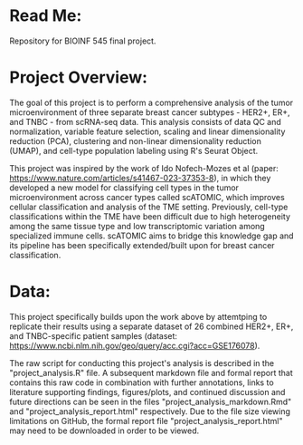 # **Read Me:**

Repository for BIOINF 545 final project.

# **Project Overview:**

The goal of this project is to perform a comprehensive analysis of the tumor microenvironment of three separate breast cancer subtypes - HER2+, ER+, and TNBC - from scRNA-seq data. This analysis consists of data QC and normalization, variable feature selection, scaling and linear dimensionality reduction (PCA), clustering and non-linear dimensionality reduction (UMAP), and cell-type population labeling using R's Seurat Object. 

This project was inspired by the work of Ido Nofech-Mozes et al (paper: https://www.nature.com/articles/s41467-023-37353-8), in which they developed a new model for classifying cell types in the tumor microenvironment across cancer types called scATOMIC, which improves cellular classification and analysis of the TME setting. Previously, cell-type classifications within the TME have been difficult due to high heterogeneity among the same tissue type and low transcriptomic variation among specialized immune cells. scATOMIC aims to bridge this knowledge gap and its pipeline has been specifically extended/built upon for breast cancer classification.

# **Data:**

This project specifically builds upon the work above by attemtping to replicate their results using a separate dataset of 26 combined HER2+, ER+, and TNBC-specific patient samples (dataset: https://www.ncbi.nlm.nih.gov/geo/query/acc.cgi?acc=GSE176078).

The raw script for conducting this project's analysis is described in the "project_analysis.R" file. A subsequent markdown file and formal report that contains this raw code in combination with further annotations, links to literature supporting findings, figures/plots, and continued discussion and future directions can be seen in the files "project_analysis_markdown.Rmd" and "project_analysis_report.html" respectively. Due to the file size viewing limitations on GitHub, the formal report file "project_analysis_report.html" may need to be downloaded in order to be viewed. 

